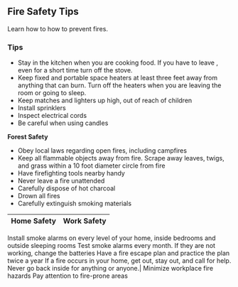 ## Fire Safety Tips
Learn how to how to prevent fires.


### Tips

* Stay in the kitchen when you are cooking food. If you have to leave , even for a short time turn off the stove.
* Keep fixed and portable space heaters at least three feet away from anything that can burn. Turn off the heaters when you are leaving the room or going to sleep.
* Keep matches and lighters up high, out of reach of children
* Install sprinklers
* Inspect electrical cords
* Be careful when using candles

**Forest Safety**
* Obey local laws regarding open fires, including campfires
* Keep all flammable objects away from fire. Scrape away leaves, twigs, and grass within a 10 foot diameter circle from fire
* Have firefighting tools nearby handy
* Never leave a fire unattended 
* Carefully dispose of hot charcoal
* Drown all fires
* Carefully extinguish smoking materials


Home Safety   | Work Safety
------------- | -------------
Install smoke alarms on every level of your home, inside bedrooms and outside sleeping rooms
Test smoke alarms every month. If they are not working, change the batteries
Have a fire escape plan and practice the plan twice a year
If a fire occurs in your home, get out, stay out, and call for help. Never go back inside for anything or anyone.| Minimize workplace fire hazards
Pay attention to fire-prone areas




